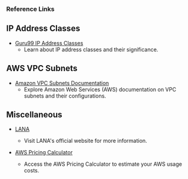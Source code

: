 ### Reference Links

## IP Address Classes

- [Guru99 IP Address Classes](https://www.guru99.com/ip-address-classes.html)
  - Learn about IP address classes and their significance.

## AWS VPC Subnets

- [Amazon VPC Subnets Documentation](http://docs.aws.amazon.com/vpc/latest/userguide/VPC_Subnets.html#VPC_Sizing)
  - Explore Amazon Web Services (AWS) documentation on VPC subnets and their configurations.

## Miscellaneous

- [LANA](https://www.lana.org)
  - Visit LANA's official website for more information.
  
- [AWS Pricing Calculator](https://calculator.aws)
  - Access the AWS Pricing Calculator to estimate your AWS usage costs.